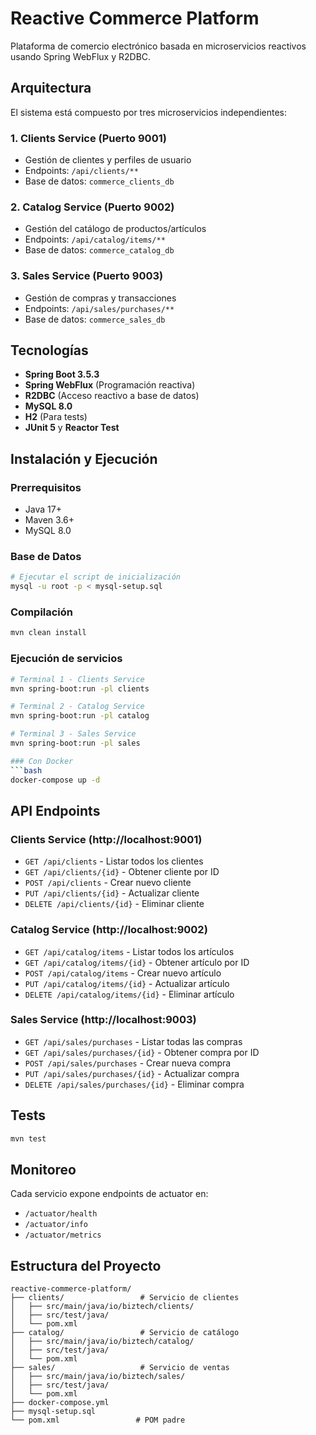 # Reactive Commerce Platform

Plataforma de comercio electrónico basada en microservicios reactivos usando Spring WebFlux y R2DBC.

## Arquitectura

El sistema está compuesto por tres microservicios independientes:

### 1. **Clients Service** (Puerto 9001)
- Gestión de clientes y perfiles de usuario
- Endpoints: `/api/clients/**`
- Base de datos: `commerce_clients_db`

### 2. **Catalog Service** (Puerto 9002)
- Gestión del catálogo de productos/artículos
- Endpoints: `/api/catalog/items/**`
- Base de datos: `commerce_catalog_db`

### 3. **Sales Service** (Puerto 9003)
- Gestión de compras y transacciones
- Endpoints: `/api/sales/purchases/**`
- Base de datos: `commerce_sales_db`

## Tecnologías

- **Spring Boot 3.5.3**
- **Spring WebFlux** (Programación reactiva)
- **R2DBC** (Acceso reactivo a base de datos)
- **MySQL 8.0**
- **H2** (Para tests)
- **JUnit 5** y **Reactor Test**

## Instalación y Ejecución

### Prerrequisitos
- Java 17+
- Maven 3.6+
- MySQL 8.0

### Base de Datos
```bash
# Ejecutar el script de inicialización
mysql -u root -p < mysql-setup.sql
```

### Compilación
```bash
mvn clean install
```

### Ejecución de servicios
```bash
# Terminal 1 - Clients Service
mvn spring-boot:run -pl clients

# Terminal 2 - Catalog Service  
mvn spring-boot:run -pl catalog

# Terminal 3 - Sales Service
mvn spring-boot:run -pl sales

### Con Docker
```bash
docker-compose up -d
```

## API Endpoints

### Clients Service (http://localhost:9001)
- `GET /api/clients` - Listar todos los clientes
- `GET /api/clients/{id}` - Obtener cliente por ID
- `POST /api/clients` - Crear nuevo cliente
- `PUT /api/clients/{id}` - Actualizar cliente
- `DELETE /api/clients/{id}` - Eliminar cliente

### Catalog Service (http://localhost:9002)
- `GET /api/catalog/items` - Listar todos los artículos
- `GET /api/catalog/items/{id}` - Obtener artículo por ID
- `POST /api/catalog/items` - Crear nuevo artículo
- `PUT /api/catalog/items/{id}` - Actualizar artículo
- `DELETE /api/catalog/items/{id}` - Eliminar artículo

### Sales Service (http://localhost:9003)
- `GET /api/sales/purchases` - Listar todas las compras
- `GET /api/sales/purchases/{id}` - Obtener compra por ID
- `POST /api/sales/purchases` - Crear nueva compra
- `PUT /api/sales/purchases/{id}` - Actualizar compra
- `DELETE /api/sales/purchases/{id}` - Eliminar compra

## Tests
```bash
mvn test
```

## Monitoreo

Cada servicio expone endpoints de actuator en:
- `/actuator/health`
- `/actuator/info` 
- `/actuator/metrics`

## Estructura del Proyecto

```
reactive-commerce-platform/
├── clients/                 # Servicio de clientes
│   ├── src/main/java/io/biztech/clients/
│   ├── src/test/java/
│   └── pom.xml
├── catalog/                 # Servicio de catálogo
│   ├── src/main/java/io/biztech/catalog/
│   ├── src/test/java/
│   └── pom.xml
├── sales/                   # Servicio de ventas
│   ├── src/main/java/io/biztech/sales/
│   ├── src/test/java/
│   └── pom.xml
├── docker-compose.yml
├── mysql-setup.sql
└── pom.xml                 # POM padre
```
